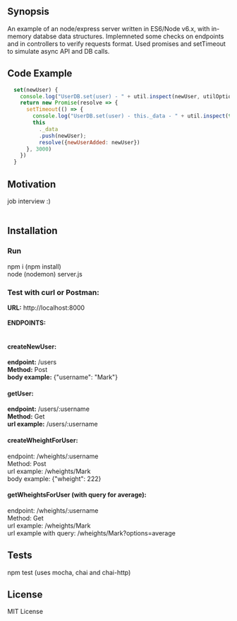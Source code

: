 ## Synopsis
An example of an node/express server written in ES6/Node v6.x, with in-memory databse data structures. Implemneted some checks on endpoints and in controllers to verify requests format. Used promises and setTimeout to simulate async API and DB calls.

## Code Example
```javascript
  set(newUser) {  
    console.log("UserDB.set(user) - " + util.inspect(newUser, utilOptions))  
    return new Promise(resolve => {  
      setTimeout(() => {  
        console.log("UserDB.set(user) - this._data - " + util.inspect(this._data, utilOptions));  
        this  
          ._data  
          .push(newUser);  
          resolve({newUserAdded: newUser})  
      }, 3000)  
    })  
  }  
```
## Motivation
job interview :)<br />
<br />
## Installation
### Run
npm i (npm install)<br />
node (nodemon) server.js<br />

### Test with curl or Postman:
**URL:** http://localhost:8000<br />
<br />
**ENDPOINTS:**<br />
<br />
#### createNewUser:
**endpoint:** /users<br />
**Method:** Post <br />
**body example:** {"username": "Mark"}<br />

#### getUser:
**endpoint:** /users/:username<br />
**Method:** Get<br />
**url example:** /users/:username<br />

#### createWheightForUser:
endpoint: /wheights/:username<br />
Method: Post <br />
url example: /wheights/Mark<br />
body example: {"wheight": 222}<br />

#### getWheightsForUser (with query for average):
endpoint: /wheights/:username<br />
Method: Get<br />
url example: /wheights/Mark<br />
url example with query: /wheights/Mark?options=average<br />

## Tests
npm test (uses mocha, chai and chai-http)<br />

## License
MIT License<br />
